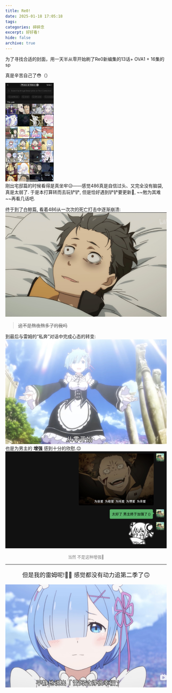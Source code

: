 ```yaml
---
title: Re0!
date: 2025-01-18 17:05:18
tags:
categories: 碎碎念
excerpt: 好好看!
hide: false
archive: true
---
```



为了寻找合适的封面，用一天半从零开始刷了Re0新编集的13话+ OVA1 + 16集的sp

真是辛苦自己了😳（）

<img src = "/img/2025-01-18-17-06-50.png" width = "30%" class = "smallImg">

<br>
刚出宅邸篇的时候看得是真坐牢😥——感觉486真是自信过头、又完全没有脑袋, 真是太弱了.
于是本打算转而去玩铲铲, 但是恰好遇到铲铲要更新😬, ~~勉为其难~~再看几话吧.

终于到了白鲸篇, 看着486从一次次的死亡打击中逐渐崩溃:
![](/img/2025-01-18-17-13-45.png)
> ~~这不是熬夜熬多了的我吗~~


到最后与雷姆的“私奔”对话中完成心态的转变:
![](/img/re0-2025-01-18-17-16-53.png)
也是为男主的 **增强** 感到十分的欣慰.😌
![](/img/2025-01-18-17-11-36.png)

<p style = "
    font-size: 0.9em;  
    color: grey;
    text-align : center;
">
当然 不是这种增强🤭 
</p>

<hr>
<p style = " font-size : 1.3em; text-align: center;">
但是我的雷姆呢!🤬😐 感觉都没有动力追第二季了🙃
</p>

![](/img/re0-2025-01-18-17-40-27.png)

<style>
.post-content img:not(.smallImg){
    width: 70%;
    height: auto;
    display: block;
    margin: 1rem auto;
}
</style>